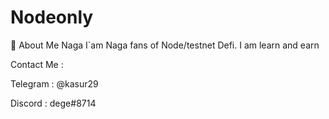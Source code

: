 # Nodeonly

🚀 About Me Naga
I`am Naga fans of Node/testnet Defi. I am learn and earn

Contact Me :

Telegram : @kasur29

Discord : dege#8714
